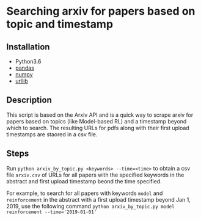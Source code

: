 # Searching arxiv for papers based on topic and timestamp



## Installation

- Python3.6
- [pandas](https://pandas.pydata.org)
- [numpy](https://numpy.org/)
- [urllib](https://docs.python.org/2/library/urllib.html)


## Description
This script is based on the Arxiv API and is a quick way to scrape arxiv for papers based on topics (like Model-based RL) and a timestamp beyond which to search. The resulting URLs for pdfs along with their first upload timestamps are staored in a csv file.



## Steps

Run `python arxiv_by_topic.py <keywords> --time=<time>` to obtain a csv file `arxiv.csv` of URLs for all papers with the specified keywords in the abstract and first upload timestamp beond the time specified. 

For example, to search for all papers with keywords `model` and `reinforcement` in the abstract with a first upload timestamp beyond Jan 1, 2019, use the following command `python arxiv_by_topic.py model reinforcement --time='2019-01-01'`









